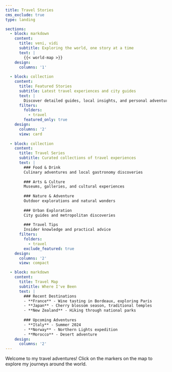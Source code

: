 ```yaml
---
title: Travel Stories
cms_exclude: true
type: landing

sections:
  - block: markdown
    content:
      title: veni, vidi
      subtitle: Exploring the world, one story at a time
      text: |
        {{< world-map >}}
    design:
      columns: '1'
      
  - block: collection
    content:
      title: Featured Stories
      subtitle: Latest travel experiences and city guides
      text: |
        Discover detailed guides, local insights, and personal adventures from around the globe.
      filters:
        folders:
          - travel
        featured_only: true
    design:
      columns: '2'
      view: card
      
  - block: collection
    content:
      title: Travel Series
      subtitle: Curated collections of travel experiences
      text: |
        ### Food & Drink
        Culinary adventures and local gastronomy discoveries
        
        ### Arts & Culture
        Museums, galleries, and cultural experiences
        
        ### Nature & Adventure
        Outdoor explorations and natural wonders
        
        ### Urban Exploration
        City guides and metropolitan discoveries
        
        ### Travel Tips
        Insider knowledge and practical advice
      filters:
        folders:
          - travel
        exclude_featured: true
    design:
      columns: '2'
      view: compact

  - block: markdown
    content:
      title: Travel Map
      subtitle: Where I've Been
      text: |
        ### Recent Destinations
        - **France** - Wine tasting in Bordeaux, exploring Paris
        - **Japan** - Cherry blossom season, traditional temples
        - **New Zealand** - Hiking through national parks
        
        ### Upcoming Adventures
        - **Italy** - Summer 2024
        - **Norway** - Northern Lights expedition
        - **Morocco** - Desert adventure
    design:
      columns: '2'
---
```


Welcome to my travel adventures! Click on the markers on the map to explore my journeys around the world. 